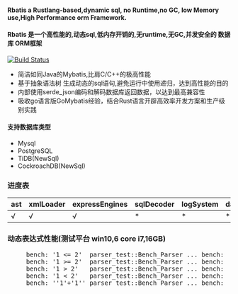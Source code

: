 
#### Rbatis a Rustlang-based,dynamic sql, no Runtime,no GC, low Memory use,High Performance orm Framework.
#### Rbatis 是一个高性能的,动态sql,低内存开销的,无runtime,无GC,并发安全的  数据库 ORM框架
[![Build Status](https://travis-ci.org/zhuxiujia/RustMybatis.svg?branch=master)](https://travis-ci.org/zhuxiujia/RustMybatis)
* 简洁如同Java的Mybatis,比肩C/C++的极高性能
* 基于抽象语法树 生成动态的sql语句,避免运行中使用递归，达到高性能的目的
* 内部使用serde_json编码和解码数据库返回数据，以达到最高兼容性
* 吸收go语言版GoMybatis经验，结合Rust语言开辟高效率开发方案和生产级别实践

#### 支持数据库类型
* Mysql
* PostgreSQL
* TiDB(NewSql)
* CockroachDB(NewSql)




### 进度表
| ast    | xmlLoader | expressEngines | sqlDecoder | logSystem | dataSourceRouter |templeteDecoder |
| ------ | ------ | ------ | ------ | ------ | ------ |------ |
| √      | √      | √      | *      | *      | *      | *     |

### 动态表达式性能(测试平台 win10,6 core i7,16GB)
<pre>
     bench: '1 <= 2'  parser_test::Bench_Parser ... bench:          21 ns/iter (+/- 0)
     bench: '1 >= 2'  parser_test::Bench_Parser ... bench:          21 ns/iter (+/- 0)
     bench: '1 > 2'   parser_test::Bench_Parser ... bench:          21 ns/iter (+/- 0)
     bench: '1 < 2'   parser_test::Bench_Parser ... bench:          21 ns/iter (+/- 0) 
     bench: ''1'+'1'' parser_test::Bench_Parser ... bench:          118 ns/iter (+/- 1)
</pre>
